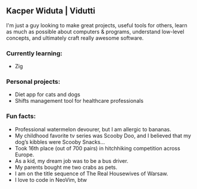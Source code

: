 ## Kacper Widuta | Vidutti
I'm just a guy looking to make great projects, useful tools for others, learn as much as possible about computers & programs, understand low-level concepts, and ultimately craft really awesome software.

### Currently learning:
- Zig

### Personal projects:
- Diet app for cats and dogs
- Shifts management tool for healthcare professionals

### Fun facts:
- Professional watermelon devourer, but I am allergic to bananas.
- My childhood favorite tv series was Scooby Doo, and I believed that my dog’s kibbles were Scooby Snacks…
- Took 16th place (out of 700 pairs) in hitchhiking competition across Europe. 
- As a kid, my dream job was to be a bus driver.
- My parents bought me two crabs as pets.
- I am on the title sequence of The Real Housewives of Warsaw.
- I love to code in NeoVim, btw

<!--
**k-widuta/k-widuta** is a ✨ _special_ ✨ repository because its `README.md` (this file) appears on your GitHub profile.

Here are some ideas to get you started:

- 🔭 I’m currently working on ...
- 🌱 I’m currently learning ...
- 👯 I’m looking to collaborate on ...
- 🤔 I’m looking for help with ...
- 💬 Ask me about ...
- 📫 How to reach me: ...
- 😄 Pronouns: ...
- ⚡ Fun fact: ...
-->
